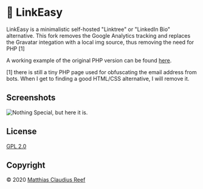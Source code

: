 # 🔗 LinkEasy

LinkEasy is a minimalistic self-hosted "Linktree" or "LinkedIn Bio" alternative. This fork removes the Google Analytics tracking and replaces the Gravatar integation with a local img source, thus removing the need for PHP [1]

A working example of the original PHP version can be found [here](https://mcreef.de/).

[1] there is still a tiny PHP page used for obfuscating the email address from bots. When I get to finding a good HTML/CSS alternative, I will remove it.

## Screenshots
![Nothing Special, but here it is.](https://github.com/mcreef/LinkEasy/blob/master/src/screenshot_mainpage.png "Home")

## License
[GPL 2.0](https://choosealicense.com/licenses/gpl-2.0/)

## Copyright
© 2020 [Matthias Claudius Reef](https://mcreef.de)
